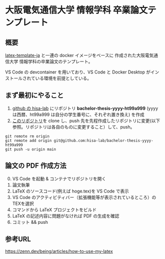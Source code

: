 # 大阪電気通信大学 情報学科 卒業論文テンプレート

## 概要

[latex-template-ja](https://github.com/being24/latex-template-ja) と一連の docker イメージをベースに
作成された大阪電気通信大学 情報学科の卒業論文のテンプレート。

VS Code の devcontainer を用いており、VS Code と Docker Desktop がインストールされている環境を前提としている。

## まず最初にやること

 1. [github の hisa-lab](https://github.com/hisa-lab) にリポジトリ **bachelor-thesis-yyyy-ht99a999** (yyyy は西暦、ht99a999 は自分の学生番号に、それぞれ置き換え) を作成
 2. [このリポジトリ](https://github.com/hisa-lab/template-bachelor-thesis)を clone し、push 先を先程作成したリポジトリに変更(以下参照。リポジトリは各自のものに変更すること）して、push。
```
git remote rm origin
git remote add origin git@github.com:hisa-lab/bachelor-thesis-yyyy-ht99a999
git push -u origin main
```


 ## 論文の PDF 作成方法

 0. VS Code を起動 & コンテナでリポジトリを開く
 1. 論文執筆
 2. LaTeX のソースコード(例えば hoge.tex)を VS Code で表示
 2. VS Code のアクティビティバー（拡張機能等が表示されているところ）のTEXを選択
 3. コマンドから LaTeX プロジェクトをビルド
 4. LaTeX の記述内容に問題がなければ PDF の生成を確認
 5. コミット && push


## 参考URL

<https://zenn.dev/being/articles/how-to-use-my-latex>
